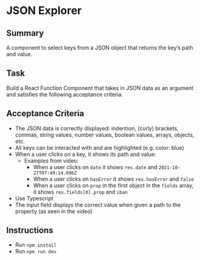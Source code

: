# JSON Explorer

## Summary

A component to select keys from a JSON object that returns the keyʼs path and value.

## Task

Build a React Function Component that takes in JSON data as an argument and satisfies the following acceptance criteria.

## Acceptance Criteria

- The JSON data is correctly displayed: indention, (curly) brackets, commas, string values, number values, boolean values, arrays, objects, etc.
- All keys can be interacted with and are highlighted (e.g. color: blue)
- When a user clicks on a key, it shows its path and value:
  - Examples from video:
    - When a user clicks on `date` it shows `res.date` and `2021-10-27T07:49:14.896Z`
    - When a user clicks on `hasError` it shows `res.hasError` and `false`
    - When a user clicks on `prop` in the first object in the `fields` array, it shows `res.fields[0].prop` and `iban`
- Use Typescript
- The input field displays the correct value when given a path to the property (as seen in the video)

## Instructions

- Run `npm install`
- Run `npm run dev`
